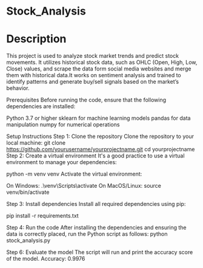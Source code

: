 # Stock_Analysis
# Description
This project is used to analyze stock market trends and predict stock movements. It utilizes historical stock data, such as OHLC (Open, High, Low, Close) values, and scrape the data form social media websites and merge them with historical data.It works on sentiment analysis and trained to identify patterns and generate buy/sell signals based on the market’s behavior. 

Prerequisites
Before running the code, ensure that the following dependencies are installed:

Python 3.7 or higher
sklearn for machine learning models
pandas for data manipulation
numpy for numerical operations

Setup Instructions
Step 1: Clone the repository
Clone the repository to your local machine:
git clone https://github.com/yourusername/yourprojectname.git
cd yourprojectname
Step 2: Create a virtual environment 
It's a good practice to use a virtual environment to manage your dependencies:

python -m venv venv
Activate the virtual environment:

On Windows:
.\venv\Scripts\activate
On MacOS/Linux:
source venv/bin/activate

Step 3: Install dependencies
Install all required dependencies using pip:

pip install -r requirements.txt

Step 4: Run the code
After installing the dependencies and ensuring the data is correctly placed, run the Python script as follows:
python stock_analysis.py

Step 6: Evaluate the model
The script will run and print the accuracy score of the model.
Accuracy: 0.9976
